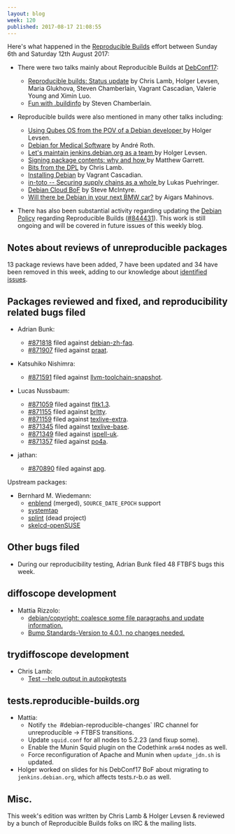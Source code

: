 ```yaml
---
layout: blog
week: 120
published: 2017-08-17 21:08:55
---
```


Here's what happened in the [Reproducible Builds](https://reproducible-builds.org) effort between Sunday 6th and Saturday 12th August 2017:

* There were two talks mainly about Reproducible Builds at [DebConf17](https://debconf17.debconf.org):
  * [Reproducible builds: Status update](https://debconf17.debconf.org/talks/14/) by Chris Lamb, Holger Levsen, Maria Glukhova, Steven Chamberlain, Vagrant Cascadian, Valerie Young and Ximin Luo.
  * [Fun with .buildinfo](https://debconf17.debconf.org/talks/91/) by Steven Chamberlain.

* Reproducible builds were also mentioned in many other talks including:
  * [Using Qubes OS from the POV of a Debian developer ](https://debconf17.debconf.org/talks/16/) by Holger Levsen.
  * [Debian for Medical Software](https://debconf17.debconf.org/talks/165/) by André Roth.
  * [Let's maintain jenkins.debian.org as a team ](https://debconf17.debconf.org/talks/120/) by Holger Levsen.
  * [Signing package contents: why and how ](https://debconf17.debconf.org/talks/174/) by Matthew Garrett.
  * [Bits from the DPL](https://debconf17.debconf.org/talks/63/) by Chris Lamb.
  * [Installing Debian](https://debconf17.debconf.org/talks/116/) by Vagrant Cascadian.
  * [in-toto -- Securing supply chains as a whole ](https://debconf17.debconf.org/talks/100/) by Lukas Puehringer.
  * [Debian Cloud BoF](https://debconf17.debconf.org/talks/26/) by Steve McIntyre.
  * [Will there be Debian in your next BMW car?](https://debconf17.debconf.org/talks/33/) by Aigars Mahinovs.

* There has also been substantial activity regarding updating the [Debian Policy](https://www.debian.org/doc/debian-policy/) regarding Reproducible Builds ([#844431](https://bugs.debian.org/844431)). This work is still ongoing and will be covered in future issues of this weekly blog.

Notes about reviews of unreproducible packages
----------------------------------------------

13 package reviews have been added, 7 have been updated and 34 have been removed in this week,
adding to our knowledge about [identified issues](https://tests.reproducible-builds.org/debian/index_issues.html).


Packages reviewed and fixed, and reproducibility related bugs filed
-------------------------------------------------------------------

* Adrian Bunk:
  * [#871818](https://bugs.debian.org/871818) filed against [debian-zh-faq](https://tracker.debian.org/pkg/debian-zh-faq).
  * [#871907](https://bugs.debian.org/871907) filed against [praat](https://tracker.debian.org/pkg/praat).

* Katsuhiko Nishimra:
  * [#871591](https://bugs.debian.org/871591) filed against [llvm-toolchain-snapshot](https://tracker.debian.org/pkg/llvm-toolchain-snapshot).

* Lucas Nussbaum:
  * [#871059](https://bugs.debian.org/871059) filed against [fltk1.3](https://tracker.debian.org/pkg/fltk1.3).
  * [#871155](https://bugs.debian.org/871155) filed against [brltty](https://tracker.debian.org/pkg/brltty).
  * [#871159](https://bugs.debian.org/871159) filed against [texlive-extra](https://tracker.debian.org/pkg/texlive-extra).
  * [#871345](https://bugs.debian.org/871345) filed against [texlive-base](https://tracker.debian.org/pkg/texlive-base).
  * [#871349](https://bugs.debian.org/871349) filed against [ispell-uk](https://tracker.debian.org/pkg/ispell-uk).
  * [#871357](https://bugs.debian.org/871357) filed against [po4a](https://tracker.debian.org/pkg/po4a).

* jathan:
  * [#870890](https://bugs.debian.org/870890) filed against [apg](https://tracker.debian.org/pkg/apg).

Upstream packages:

* Bernhard M. Wiedemann:
  * [enblend](https://sourceforge.net/p/enblend/code/ci/a98e00eed893f62dd8349fc2894abca3aff4b33a/) (merged), `SOURCE_DATE_EPOCH` support
  * [systemtap](https://sourceware.org/ml/systemtap/2017-q3/msg00104.html)
  * [splint](https://github.com/ravenexp/splint/issues/8) (dead project)
  * [skelcd-openSUSE](https://github.com/openSUSE/skelcd-openSUSE/pull/6)

Other bugs filed
----------------

* During our reproducibility testing, Adrian Bunk filed 48 FTBFS bugs this week.



diffoscope development
----------------------

- Mattia Rizzolo:
  - [debian/copyright: coalesce some file paragraphs and update information.](https://salsa.debian.org/reproducible-builds/diffoscope/commit/cb9e148)
  - [Bump Standards-Version to 4.0.1, no changes needed.](https://salsa.debian.org/reproducible-builds/diffoscope/commit/831ed83)

trydiffoscope development
-------------------------

- Chris Lamb:
  - [Test --help output in autopkgtests](https://salsa.debian.org/reproducible-builds/trydiffoscope.git/commit/?id=eb71e92)

tests.reproducible-builds.org
-----------------------------

- Mattia:
  - Notify `the `#debian-reproducible-changes` IRC channel for unreproducible -> FTBFS transitions.
  - Update `squid.conf` for all nodes to 5.2.23 (and fixup some).
  - Enable the Munin Squid plugin on the Codethink `arm64` nodes as well.
  - Force reconfiguration of Apache and Munin when `update_jdn.sh` is updated.
- Holger worked on slides for his DebConf17 BoF about migrating to `jenkins.debian.org`, which affects tests.r-b.o as well.

Misc.
-----

This week's edition was written by Chris Lamb & Holger Levsen & reviewed by a bunch of Reproducible Builds folks on IRC & the mailing lists.
